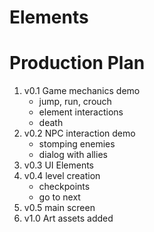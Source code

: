 Elements
========

# Production Plan

1. v0.1 Game mechanics demo
    - jump, run, crouch
    - element interactions 
    - death
2. v0.2 NPC interaction demo
    - stomping enemies
    - dialog with allies
3. v0.3 UI Elements
4. v0.4 level creation
    - checkpoints
    - go to next
5. v0.5 main screen
5. v1.0 Art assets added
